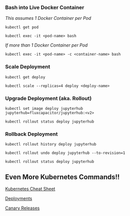 ### Bash into Live Docker Container
_This assumes 1 Docker Container per Pod_
```
kubectl get pod
```
```
kubectl exec -it <pod-name> bash
```

_If more than 1 Docker Container per Pod_
```
kubectl exec -it <pod-name> -c <container-name> bash
```

### Scale Deployment
```
kubectl get deploy
```
```
kubectl scale --replicas=4 deploy <deploy-name>
```

### Upgrade Deployment (aka. Rollout)
```
kubectl set image deploy jupyterhub jupyterhub=fluxcapacitor/jupyterhub:<v2>
```
```
kubectl rollout status deploy jupyterhub
```

### Rollback Deployment
```
kubectl rollout history deploy jupyterhub
```
```
kubectl rollout undo deploy jupyterhub --to-revision=1
```
```
kubectl rollout status deploy jupyterhub
```

## Even More Kubernetes Commands!!
[Kubernetes Cheat Sheet](https://kubernetes.io/docs/user-guide/kubectl-cheatsheet/)

[Deployments](https://kubernetes.io/docs/concepts/workloads/controllers/deployment/)

[Canary Releases](https://kubernetes.io/docs/concepts/cluster-administration/manage-deployment/#canary-deployments)
